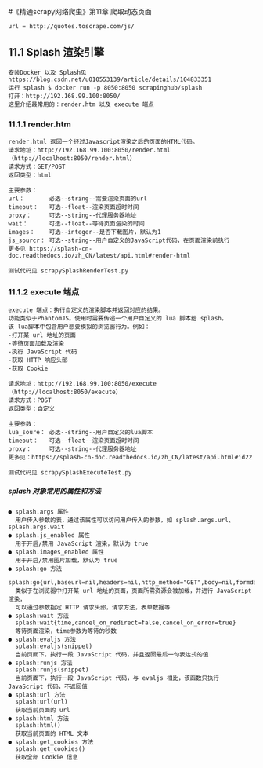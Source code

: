 #《精通scrapy网络爬虫》第11章 爬取动态页面
    
    url = http://quotes.toscrape.com/js/

## 11.1 Splash 渲染引擎
	安装Docker 以及 Splash见 https://blog.csdn.net/u010553139/article/details/104833351
	运行 splash $ docker run -p 8050:8050 scrapinghub/splash
	打开：http://192.168.99.100:8050/
	这里介绍最常用的：render.htm 以及 execute 端点
	
### 11.1.1 render.htm
    render.html 返回一个经过Javascript渲染之后的页面的HTML代码。
    请求地址：http://192.168.99.100:8050/render.html（http://localhost:8050/render.html）
    请求方式：GET/POST
    返回类型：html
    
    主要参数：
    url：       必选--string--需要渲染页面的url
    timeout：   可选--float--渲染页面超时时间
    proxy：     可选--string--代理服务器地址
    wait：      可选--float--等待页面渲染的时间
    images：    可选--integer--是否下载图片，默认为1
    js_sourcr： 可选--string--用户自定义的JavaScript代码，在页面渲染前执行
    更多见 https://splash-cn-doc.readthedocs.io/zh_CN/latest/api.html#render-html
    
    测试代码见 scrapySplashRenderTest.py

### 11.1.2 execute 端点 
    execute 端点：执行自定义的渲染脚本并返回对应的结果。
    功能类似于PhantomJS。使用时需要传递一个用户自定义的 lua 脚本给 splash，
    该 lua脚本中包含用户想要模拟的浏览器行为。例如：
    -打开某 url 地址的页面
    -等待页面加载及渲染
    -执行 JavaScript 代码
    -获取 HTTP 响应头部
    -获取 Cookie
    
    请求地址：http://192.168.99.100:8050/execute（http://localhost:8050/execute）
    请求方式：POST
    返回类型：自定义
    
    主要参数：
    lua_soure： 必选--string--用户自定义的lua脚本
    timeout：   可选--float--渲染页面超时时间
    proxy：     可选--string--代理服务器地址
    更多见：https://splash-cn-doc.readthedocs.io/zh_CN/latest/api.html#id22
    
    测试代码见 scrapySplashExecuteTest.py
    
##### splash 对象常用的属性和方法
    ● splash.args 属性
      用户传入参数的表，通过该属性可以访问用户传入的参数，如 splash.args.url、splash.args.wait
    ● splash.js_enabled 属性
      用于开启/禁用 JavaScript 渲染，默认为 true
    ● splash.images_enabled 属性
      用于开启/禁用图片加载，默认为 true
    ● splash:go 方法
      splash:go{url,baseurl=nil,headers=nil,http_method="GET",body=nil,formdata=nil}
      类似于在浏览器中打开某 url 地址的页面，页面所需资源会被加载，并进行 JavaScript 渲染，
      可以通过参数指定 HTTP 请求头部，请求方法，表单数据等
    ● splash:wait 方法
      splash:wait{time,cancel_on_redirect=false,cancel_on_error=true}
      等待页面渲染，time参数为等待的秒数
    ● splash:evaljs 方法
      splash:evaljs(snippet)
      当前页面下，执行一段 JavaScript 代码，并且返回最后一句表达式的值
    ● splash:runjs 方法
      splash:runjs(snippet)
      当前页面下，执行一段 JavaScript 代码，与 evaljs 相比，该函数只执行 JavaScript 代码，不返回值
    ● splash:url 方法
      splash:url(url)
      获取当前页面的 url
    ● splash:html 方法
      splash:html()
      获取当前页面的 HTML 文本
    ● splash:get_cookies 方法
      splash:get_cookies()
      获取全部 Cookie 信息
